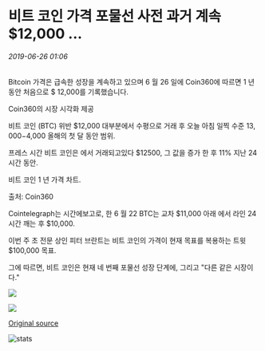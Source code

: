 # 비트 코인 가격 포물선 사전 과거 계속 $12,000 ...

###### 2019-06-26 01:06

Bitcoin 가격은 급속한 성장을 계속하고 있으며 6 월 26 일에 Coin360에 따르면 1 년 동안 처음으로 $ 12,000를 기록했습니다.

Coin360의 시장 시각화 제공

비트 코인 (BTC) 위반 $12,000 대부분에서 수평으로 거래 후 오늘 아침 일찍 수준 $13,000-$4,000 올해의 첫 달 동안 범위.

프레스 시간 비트 코인은 에서 거래되고있다 $12500, 그 값을 증가 한 후 11% 지난 24 시간 동안.

비트 코인 1 년 가격 차트.

출처: Coin360

Cointelegraph는 시간에보고로, 한 6 월 22 BTC는 교차 $11,000 아래 에서 라인 24 시간 깨는 후 $10,000.

이번 주 초 전문 상인 피터 브란트는 비트 코인의 가격이 현재 목표를 복용하는 트윗 $100,000 목표.

그에 따르면, 비트 코인은 현재 네 번째 포물선 성장 단계에, 그리고 "다른 같은 시장이다."

![](https://s3.cointelegraph.com/storage/uploads/view/3482e5f4f01ff0c5d64f5be4fae9e810.jpg)

![](https://s3.cointelegraph.com/storage/uploads/view/6d9667dacab890113d2f78731b5eb478.jpg)

[Original source](https://cointelegraph.com/news/bitcoin-price-parabolic-advance-continues-past-12-000)

![stats](https://c.statcounter.com/11760860/0/a89fa40b/1/ "stats")